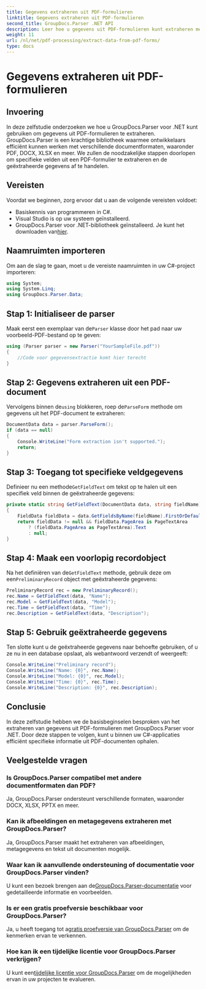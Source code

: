 ```yaml
---
title: Gegevens extraheren uit PDF-formulieren
linktitle: Gegevens extraheren uit PDF-formulieren
second_title: GroupDocs.Parser .NET API
description: Leer hoe u gegevens uit PDF-formulieren kunt extraheren met GroupDocs.Parser voor .NET. Stapsgewijze handleiding met codevoorbeelden en veelgestelde vragen.
weight: 11
url: /nl/net/pdf-processing/extract-data-from-pdf-forms/
type: docs
---
```

# Gegevens extraheren uit PDF-formulieren

## Invoering
In deze zelfstudie onderzoeken we hoe u GroupDocs.Parser voor .NET kunt gebruiken om gegevens uit PDF-formulieren te extraheren. GroupDocs.Parser is een krachtige bibliotheek waarmee ontwikkelaars efficiënt kunnen werken met verschillende documentformaten, waaronder PDF, DOCX, XLSX en meer. We zullen de noodzakelijke stappen doorlopen om specifieke velden uit een PDF-formulier te extraheren en de geëxtraheerde gegevens af te handelen.
## Vereisten
Voordat we beginnen, zorg ervoor dat u aan de volgende vereisten voldoet:
- Basiskennis van programmeren in C#.
- Visual Studio is op uw systeem geïnstalleerd.
- GroupDocs.Parser voor .NET-bibliotheek geïnstalleerd. Je kunt het downloaden van[hier](https://releases.groupdocs.com/parser/net/).

## Naamruimten importeren
Om aan de slag te gaan, moet u de vereiste naamruimten in uw C#-project importeren:
```csharp
using System;
using System.Linq;
using GroupDocs.Parser.Data;
```
## Stap 1: Initialiseer de parser
 Maak eerst een exemplaar van de`Parser` klasse door het pad naar uw voorbeeld-PDF-bestand op te geven:
```csharp
using (Parser parser = new Parser("YourSampleFile.pdf"))
{
    //Code voor gegevensextractie komt hier terecht
}
```
## Stap 2: Gegevens extraheren uit een PDF-document
 Vervolgens binnen de`using` blokkeren, roep de`ParseForm` methode om gegevens uit het PDF-document te extraheren:
```csharp
DocumentData data = parser.ParseForm();
if (data == null)
{
    Console.WriteLine("Form extraction isn't supported.");
    return;
}
```
## Stap 3: Toegang tot specifieke veldgegevens
 Definieer nu een methode`GetFieldText` om tekst op te halen uit een specifiek veld binnen de geëxtraheerde gegevens:
```csharp
private static string GetFieldText(DocumentData data, string fieldName)
{
    FieldData fieldData = data.GetFieldsByName(fieldName).FirstOrDefault();
    return fieldData != null && fieldData.PageArea is PageTextArea
        ? (fieldData.PageArea as PageTextArea).Text
        : null;
}
```
## Stap 4: Maak een voorlopig recordobject
 Na het definiëren van de`GetFieldText` methode, gebruik deze om een`PreliminaryRecord` object met geëxtraheerde gegevens:
```csharp
PreliminaryRecord rec = new PreliminaryRecord();
rec.Name = GetFieldText(data, "Name");
rec.Model = GetFieldText(data, "Model");
rec.Time = GetFieldText(data, "Time");
rec.Description = GetFieldText(data, "Description");
```
## Stap 5: Gebruik geëxtraheerde gegevens
Ten slotte kunt u de geëxtraheerde gegevens naar behoefte gebruiken, of u ze nu in een database opslaat, als webantwoord verzendt of weergeeft:
```csharp
Console.WriteLine("Preliminary record");
Console.WriteLine("Name: {0}", rec.Name);
Console.WriteLine("Model: {0}", rec.Model);
Console.WriteLine("Time: {0}", rec.Time);
Console.WriteLine("Description: {0}", rec.Description);
```

## Conclusie
In deze zelfstudie hebben we de basisbeginselen besproken van het extraheren van gegevens uit PDF-formulieren met GroupDocs.Parser voor .NET. Door deze stappen te volgen, kunt u binnen uw C#-applicaties efficiënt specifieke informatie uit PDF-documenten ophalen.

## Veelgestelde vragen
### Is GroupDocs.Parser compatibel met andere documentformaten dan PDF?
Ja, GroupDocs.Parser ondersteunt verschillende formaten, waaronder DOCX, XLSX, PPTX en meer.
### Kan ik afbeeldingen en metagegevens extraheren met GroupDocs.Parser?
Ja, GroupDocs.Parser maakt het extraheren van afbeeldingen, metagegevens en tekst uit documenten mogelijk.
### Waar kan ik aanvullende ondersteuning of documentatie voor GroupDocs.Parser vinden?
 U kunt een bezoek brengen aan de[GroupDocs.Parser-documentatie](https://tutorials.groupdocs.com/parser/net/) voor gedetailleerde informatie en voorbeelden.
### Is er een gratis proefversie beschikbaar voor GroupDocs.Parser?
 Ja, u heeft toegang tot a[gratis proefversie van GroupDocs.Parser](https://releases.groupdocs.com/) om de kenmerken ervan te verkennen.
### Hoe kan ik een tijdelijke licentie voor GroupDocs.Parser verkrijgen?
 U kunt een[tijdelijke licentie voor GroupDocs.Parser](https://purchase.groupdocs.com/temporary-license/) om de mogelijkheden ervan in uw projecten te evalueren.